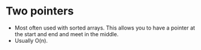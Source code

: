 # Two pointers

- Most often used with sorted arrays. This allows you to have a pointer at the start and end and meet in the middle.
- Usually O(n).

